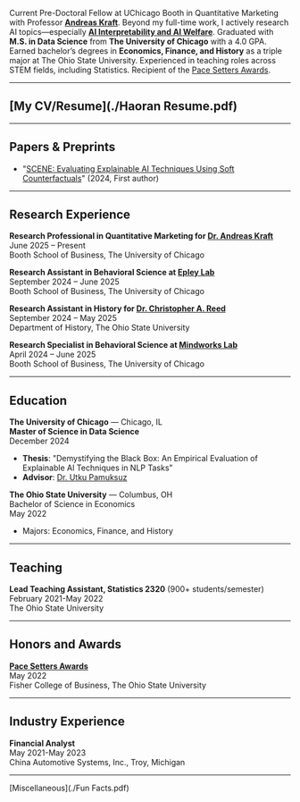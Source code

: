 Current Pre-Doctoral Fellow at UChicago Booth in Quantitative Marketing with Professor [**Andreas Kraft**](https://www.chicagobooth.edu/faculty/directory/k/andreas-kraft). Beyond my full-time work, I actively research AI topics—especially [**AI Interpretability and AI Welfare**](https://scholar.google.com/citations?user=t8z21IQAAAAJ&hl=en).  Graduated with **M.S. in Data Science** from **The University of Chicago** with a 4.0 GPA. Earned bachelor’s degrees in **Economics, Finance, and History** as a triple major at The Ohio State University. Experienced in teaching roles across STEM fields, including Statistics. Recipient of the [Pace Setters Awards](https://fisher.osu.edu/about/awards/pace-setters).  

---

## [My CV/Resume](./Haoran Resume.pdf)  

---

## Papers & Preprints
- "[SCENE: Evaluating Explainable AI Techniques Using Soft Counterfactuals](https://scholar.google.com/citations?user=t8z21IQAAAAJ&hl=en)" (2024, First author)
  
---

## Research Experience
**Research Professional in Quantitative Marketing for [Dr. Andreas Kraft](https://www.chicagobooth.edu/faculty/directory/k/andreas-kraft)**  
June 2025  – Present  
Booth School of Business, The University of Chicago

**Research Assistant in Behavioral Science at [Epley Lab](https://scholar.google.com/citations?user=4BpUtrQAAAAJ&hl=en)**  
September 2024 – June 2025  
Booth School of Business, The University of Chicago

**Research Assistant in History for [Dr. Christopher A. Reed](https://history.osu.edu/people/reed.434)**  
September 2024 – May 2025  
Department of History, The Ohio State University  

**Research Specialist in Behavioral Science at [Mindworks Lab](https://www.chicagobooth.edu/research/roman)**  
April 2024 – June 2025  
Booth School of Business, The University of Chicago

---

## Education
**The University of Chicago** — Chicago, IL  
**Master of Science in Data Science**  
December 2024  
- **Thesis**: "Demystifying the Black Box: An Empirical Evaluation of Explainable AI Techniques in NLP Tasks"  
- **Advisor**: [Dr. Utku Pamuksuz](https://scholar.google.com/citations?user=BySqYoYAAAAJ&hl=en)

**The Ohio State University** — Columbus, OH  
Bachelor of Science in Economics  
May 2022  
- Majors: Economics, Finance, and History

---

## Teaching
**Lead Teaching Assistant, Statistics 2320**  (900+ students/semester)  
February 2021-May 2022  
The Ohio State University  

---

## Honors and Awards
**[Pace Setters Awards](https://fisher.osu.edu/about/awards/pace-setters)**  
May 2022  
Fisher College of Business, The Ohio State University  

---

## Industry Experience
**Financial Analyst**  
May 2021-May 2023  
China Automotive Systems, Inc., Troy, Michigan  

---

[Miscellaneous](./Fun Facts.pdf)

